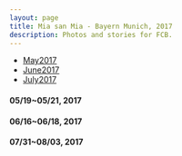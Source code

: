 ```yaml
---
layout: page
title: Mia san Mia - Bayern Munich, 2017
description: Photos and stories for FCB.
---
```


<div class="navbar">
    <div class="navbar-inner">
        <ul class="nav">
            <li><a href="#1">May2017</a></li>
            <li><a href="#2">June2017</a></li>
            <li><a href="#3">July2017</a></li>
        </ul>
    </div>
</div>

####  <a name="1"></a>05/19~05/21, 2017



####  <a name="2"></a>06/16~06/18, 2017



####  <a name="3"></a>07/31~08/03, 2017
